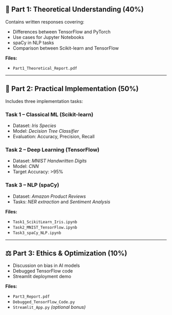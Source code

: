 
## 📘 Part 1: Theoretical Understanding (40%)
Contains written responses covering:
- Differences between TensorFlow and PyTorch
- Use cases for Jupyter Notebooks
- spaCy in NLP tasks
- Comparison between Scikit-learn and TensorFlow

**Files:**  
- `Part1_Theoretical_Report.pdf`

---

## 🧠 Part 2: Practical Implementation (50%)
Includes three implementation tasks:

### Task 1 – Classical ML (Scikit-learn)
- Dataset: *Iris Species*
- Model: *Decision Tree Classifier*
- Evaluation: Accuracy, Precision, Recall

### Task 2 – Deep Learning (TensorFlow)
- Dataset: *MNIST Handwritten Digits*
- Model: *CNN*
- Target Accuracy: >95%

### Task 3 – NLP (spaCy)
- Dataset: *Amazon Product Reviews*
- Tasks: *NER extraction* and *Sentiment Analysis*

**Files:**  
- `Task1_ScikitLearn_Iris.ipynb`  
- `Task2_MNIST_TensorFlow.ipynb`  
- `Task3_spaCy_NLP.ipynb`

---

## ⚖️ Part 3: Ethics & Optimization (10%)
- Discussion on bias in AI models  
- Debugged TensorFlow code  
- Streamlit deployment demo

**Files:**  
- `Part3_Report.pdf`  
- `Debugged_TensorFlow_Code.py`  
- `Streamlit_App.py` *(optional bonus)*

